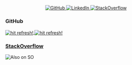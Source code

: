 
<p align="center">
  <a href="https://github.com/j-i-l">
    <img src="https://img.shields.io/badge/GitHub-181717?style=for-the-badge&logo=github&logoColor=white" alt="GitHub" />
  </a>
  <a href="https://www.linkedin.com/in/j-i-l/">
    <img src="https://img.shields.io/badge/LinkedIn-0A66C2?style=for-the-badge&logo=linkedin&logoColor=white" alt="LinkedIn" />
  </a>
  <a href="https://stackoverflow.com/users/1622937/j-i-l">
    <img src="https://img.shields.io/badge/StackOverflow-F58025?style=for-the-badge&logo=stackoverflow&logoColor=white" alt="StackOverflow" />
  </a>
</p>

### GitHub

<a href="https://github.com/j-i-l">
  <img align="center" src="https://github-readme-stats-h7qj.vercel.app/api?username=j-i-l&show_icons=true&count_private=true&line_height=28&hide_border=true&hide_title=true&card_width=450&include_orgs=true&include_all_commits=true&role=owner,collaborator&exclude_repo=github-readme-stats&theme=default#gh-light-mode-only" alt="hit refresh!" />
</a>
<a href="https://github.com/j-i-l">
  <img align="center" src="https://github-readme-stats.vercel.app/api/top-langs/?username=j-i-l&layout=compact&langs_count=10&hide_border=true&role=owner,collaborator&include_orgs=true&exclude_repo=SwissR0,ReviewedGrapes&hide_title=true&theme=default#gh-light-mode-only" alt="hit refresh!" />
</a>


### [StackOverflow](https://stackoverflow.com/users/1622937/jojo)
![Also on SO](https://se-flair.appspot.com/1779931@1x.png)
